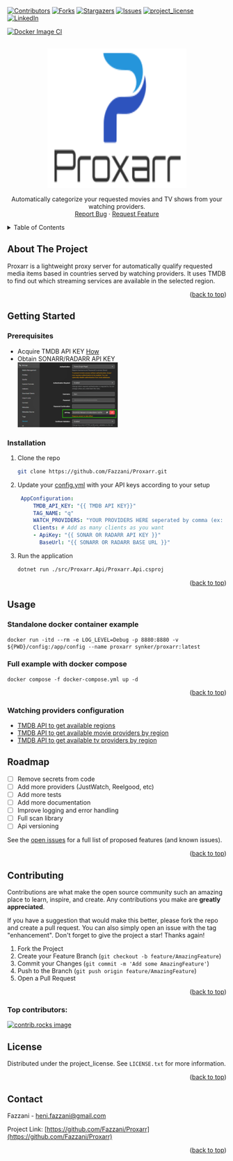 <a id="readme-top"></a>
[![Contributors][contributors-shield]][contributors-url]
[![Forks][forks-shield]][forks-url]
[![Stargazers][stars-shield]][stars-url]
[![Issues][issues-shield]][issues-url]
[![project_license][license-shield]][license-url]
[![LinkedIn][linkedin-shield]][linkedin-url]

[![Docker Image CI](https://github.com/Fazzani/Proxarr/actions/workflows/docker-image.yml/badge.svg)](https://github.com/Fazzani/Proxarr/actions/workflows/docker-image.yml)

<!-- PROJECT LOGO -->
<br />
<div align="center">
  <a href="https://github.com/Fazzani/Proxarr">
    <img src="images/logo.png" alt="Logo" width="320" height="320">
  </a>

  <p align="center">
    Automatically categorize your requested movies and TV shows from your watching providers.
    <br />
    <a href="https://github.com/Fazzani/Proxarr/issues/new?labels=bug&template=bug-report.yml">Report Bug</a>
    ·
    <a href="https://github.com/Fazzani/Proxarr/issues/new?labels=enhancement&template=feature-request.yml">Request Feature</a>
  </p>
</div>

<!-- TABLE OF CONTENTS -->
<details>
  <summary>Table of Contents</summary>
  <ol>
    <li>
      <a href="#about-the-project">About The Project</a>
    </li>
    <li>
      <a href="#getting-started">Getting Started</a>
      <ul>
        <li><a href="#prerequisites">Prerequisites</a></li>
        <li><a href="#installation">Installation</a></li>
      </ul>
    </li>
    <li><a href="#usage">Usage</a></li>
    <li><a href="#roadmap">Roadmap</a></li>
    <li><a href="#contributing">Contributing</a></li>
    <li><a href="#license">License</a></li>
    <li><a href="#contact">Contact</a></li>
  </ol>
</details>

<!-- ABOUT THE PROJECT -->
## About The Project

Proxarr is a lightweight proxy server for automatically qualify requested media items based in countries served by watching providers.
It uses TMDB to find out which streaming services are available in the selected region.

<p align="right">(<a href="#readme-top">back to top</a>)</p>

<!-- GETTING STARTED -->
## Getting Started

### Prerequisites

* Acquire TMDB API KEY
  [How](https://dev.to/codexive_zech/streamlining-your-contribution-how-to-get-your-tmdb-api-key-for-ldbflix-contribution-52gf#:~:text=How%20to%20Obtain%20a%20TMDB%20API%20Key)
* Obtain SONARR/RADARR API KEY<br/>
  <img src="images/arr_api_key.png" width="230">

### Installation

1. Clone the repo
   ```sh
   git clone https://github.com/Fazzani/Proxarr.git
   ```
  
2. Update your [config.yml](./src/Proxarr.Api/config.yml) with your API keys according to your setup
   ```yaml
    AppConfiguration:
        TMDB_API_KEY: "{{ TMDB API KEY}}"
        TAG_NAME: "q"
        WATCH_PROVIDERS: "YOUR PROVIDERS HERE seperated by comma (ex: FR:Netflix,US:Amazon Prime Video)"
        Clients: # Add as many clients as you want
        - ApiKey: "{{ SONAR OR RADARR API KEY }}"
          BaseUrl: "{{ SONARR OR RADARR BASE URL }}"
   ``` 
   
3. Run the application
   ```sh
   dotnet run ./src/Proxarr.Api/Proxarr.Api.csproj
   ```
<p align="right">(<a href="#readme-top">back to top</a>)</p>

<!-- USAGE EXAMPLES -->
## Usage

### Standalone docker container example

```shell
docker run -itd --rm -e LOG_LEVEL=Debug -p 8880:8880 -v ${PWD}/config:/app/config --name proxarr synker/proxarr:latest
```
### Full example with docker compose

```shell
docker compose -f docker-compose.yml up -d
```
<p align="right">(<a href="#readme-top">back to top</a>)</p>

### Watching providers configuration

- [TMDB API to get available regions](https://developer.themoviedb.org/reference/watch-providers-available-regions)
- [TMDB API to get available movie providers by region](https://developer.themoviedb.org/reference/watch-providers-movie-list)
- [TMDB API to get available tv providers by region](https://developer.themoviedb.org/reference/watch-providers-tv-list)

<!-- ROADMAP -->
## Roadmap

- [ ] Remove secrets from code
- [ ] Add more providers (JustWatch, Reelgood, etc)
- [ ] Add more tests
- [ ] Add more documentation
- [ ] Improve logging and error handling
- [ ] Full scan library
- [ ] Api versioning
 
See the [open issues](https://github.com/Fazzani/Proxarr/issues) for a full list of proposed features (and known issues).

<p align="right">(<a href="#readme-top">back to top</a>)</p>

<!-- CONTRIBUTING -->
## Contributing

Contributions are what make the open source community such an amazing place to learn, inspire, and create. Any contributions you make are **greatly appreciated**.

If you have a suggestion that would make this better, please fork the repo and create a pull request. You can also simply open an issue with the tag "enhancement".
Don't forget to give the project a star! Thanks again!

1. Fork the Project
2. Create your Feature Branch (`git checkout -b feature/AmazingFeature`)
3. Commit your Changes (`git commit -m 'Add some AmazingFeature'`)
4. Push to the Branch (`git push origin feature/AmazingFeature`)
5. Open a Pull Request

<p align="right">(<a href="#readme-top">back to top</a>)</p>

### Top contributors:

<a href="https://github.com/Fazzani/Proxarr/graphs/contributors">
  <img src="https://contrib.rocks/image?repo=Fazzani/Proxarr" alt="contrib.rocks image" />
</a>

<!-- LICENSE -->
## License

Distributed under the project_license. See `LICENSE.txt` for more information.

<p align="right">(<a href="#readme-top">back to top</a>)</p>

<!-- CONTACT -->
## Contact

Fazzani - heni.fazzani@gmail.com

Project Link: [https://github.com/Fazzani/Proxarr](https://github.com/Fazzani/Proxarr)

<p align="right">(<a href="#readme-top">back to top</a>)</p>

<!-- MARKDOWN LINKS & IMAGES -->
[contributors-shield]: https://img.shields.io/github/contributors/Fazzani/Proxarr.svg?style=for-the-badge
[contributors-url]: https://github.com/Fazzani/Proxarr/graphs/contributors
[forks-shield]: https://img.shields.io/github/forks/Fazzani/Proxarr.svg?style=for-the-badge
[forks-url]: https://github.com/Fazzani/Proxarr/network/members
[stars-shield]: https://img.shields.io/github/stars/Fazzani/Proxarr.svg?style=for-the-badge
[stars-url]: https://github.com/Fazzani/Proxarr/stargazers
[issues-shield]: https://img.shields.io/github/issues/Fazzani/Proxarr.svg?style=for-the-badge
[issues-url]: https://github.com/Fazzani/Proxarr/issues
[license-shield]: https://img.shields.io/github/license/Fazzani/Proxarr.svg?style=for-the-badge
[license-url]: https://github.com/Fazzani/Proxarr/blob/master/LICENSE.txt
[linkedin-shield]: https://img.shields.io/badge/-LinkedIn-black.svg?style=for-the-badge&logo=linkedin&colorB=555
[linkedin-url]: https://www.linkedin.com/in/heni-fazzani
[arr-api-key]: images/arr_api_key.png
